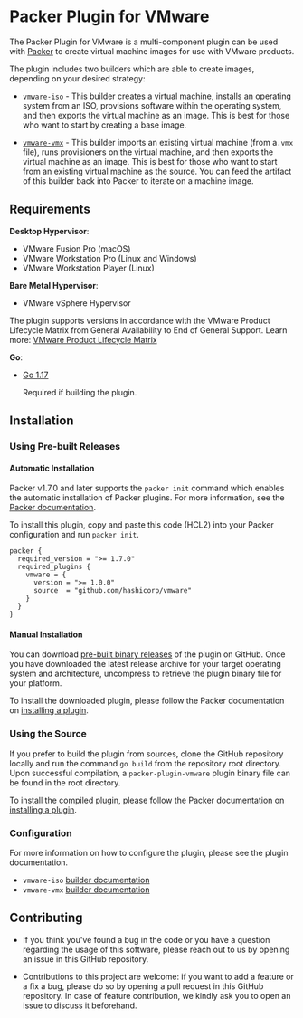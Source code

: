 # Packer Plugin for VMware

The Packer Plugin for VMware is a multi-component plugin can be used with
[Packer][packer] to create virtual machine images for use with VMware products.

The plugin includes two builders which are able to create images, depending on
your desired strategy:

- [`vmware-iso`][docs-vmware-iso] - This builder creates a virtual machine,
  installs an operating system from an ISO, provisions software within the
  operating system, and then exports the virtual machine as an image. This
  is best for those who want to start by creating a base image.

- [`vmware-vmx`][docs-vmware-vmx] - This builder imports an existing virtual
  machine (from a`.vmx` file), runs provisioners on the virtual machine, and
  then exports the virtual machine as an image. This is best for those who want
  to start from an existing virtual machine as the source. You can feed the
  artifact of this builder back into Packer to iterate on a machine image.

## Requirements

**Desktop Hypervisor**:

- VMware Fusion Pro (macOS)
- VMware Workstation Pro (Linux and Windows)
- VMware Workstation Player (Linux)

**Bare Metal Hypervisor**:

- VMware vSphere Hypervisor

The plugin supports versions in accordance with the VMware Product Lifecycle
Matrix from General Availability to End of General Support. Learn more:
[VMware Product Lifecycle Matrix][vmware-product-lifecycle-matrix]

**Go**:

- [Go 1.17][golang-install]

    Required if building the plugin.

## Installation

### Using Pre-built Releases

#### Automatic Installation

Packer v1.7.0 and later supports the `packer init` command which enables the
automatic installation of Packer plugins. For more information, see the
[Packer documentation][docs-packer-init].

To install this plugin, copy and paste this code (HCL2) into your Packer
configuration and run `packer init`.

```hcl
packer {
  required_version = ">= 1.7.0"
  required_plugins {
    vmware = {
      version = ">= 1.0.0"
      source  = "github.com/hashicorp/vmware"
    }
  }
}
```

#### Manual Installation

You can download [pre-built binary releases][releases-vmware-plugin] of the
plugin on GitHub. Once you have downloaded the latest release archive for your
target operating system and architecture, uncompress to retrieve the plugin
binary file for your platform.

To install the downloaded plugin, please follow the Packer documentation on
[installing a plugin][docs-packer-plugin-install].

### Using the Source

If you prefer to build the plugin from sources, clone the GitHub repository
locally and run the command `go build` from the repository root directory.
Upon successful compilation, a `packer-plugin-vmware` plugin binary file can be
found in the root directory.

To install the compiled plugin, please follow the Packer documentation on
[installing a plugin][docs-packer-plugin-install].

### Configuration

For more information on how to configure the plugin, please see the plugin
documentation.

- `vmware-iso` [builder documentation][docs-vmware-iso]
- `vmware-vmx` [builder documentation][docs-vmware-vmx]

## Contributing

- If you think you've found a bug in the code or you have a question regarding
the usage of this software, please reach out to us by opening an issue in this
GitHub repository.

- Contributions to this project are welcome: if you want to add a feature or a
fix a bug, please do so by opening a pull request in this GitHub repository.
In case of feature contribution, we kindly ask you to open an issue to discuss
it beforehand.

[docs-packer-init]: https://www.packer.io/docs/commands/init
[docs-packer-plugin-install]: https://www.packer.io/docs/extending/plugins/#installing-plugins
[docs-vmware-iso]: https://www.packer.io/plugins/builders/vmware/iso
[docs-vmware-vmx]: https://www.packer.io/plugins/builders/vmware/vmx
[docs-vmware-plugin]: https://www.packer.io/docs/builders/vmware
[golang-install]: https://golang.org/doc/install
[packer]: https://www.packer.io
[releases-vmware-plugin]: https://github.com/hashicorp/packer-plugin-vmware/releases
[vmware-product-lifecycle-matrix]: https://lifecycle.vmware.com
